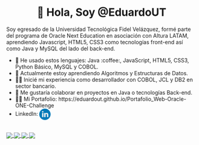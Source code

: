 <h1 align="center">👋 Hola, Soy @EduardoUT</h1>

Soy egresado de la Universidad Tecnológica Fidel Velázquez, formé parte del programa de Oracle Next Education en asociación con Altura LATAM, aprendiendo Javascript, HTML5, CSS3 como tecnologías front-end así como Java y MySQL del lado del back-end.
<ul>
  <li>👀 He usado estos lenguajes: Java :coffee:, JavaScript, HTML5, CSS3, Python Básico, MySQL y COBOL.</li>
  <li>🌱 Actualmente estoy aprendiendo Algoritmos y Estructuras de Datos.</li>
  <li> 🧑‍💼 Inicié mi experiencia como desarrollador con COBOL, JCL y DB2 en sector bancario.
  <li>💞️ Me gustaría colaborar en proyectos en Java o tecnologías Back-end.</li>
  <li>👨‍💼 Mi Portafolio: https://eduardout.github.io/Portafolio_Web-Oracle-ONE-Challenge</li>
  <li>
    LinkedIn:
    <a href="https://www.linkedin.com/in/eduardo-reyes-hern%C3%A1ndez-3040471aa/">
      <img alt="Eduardo LinkedIn" width="30px" align="center" src="https://raw.githubusercontent.com/EduardoUT/Portafolio_Web-Oracle-ONE-Challenge/refs/heads/master/assets/img/iconos/contacto/linkedin.png"/>
    </a>
  </li>
</ul><br>
<a href="">
  <img height=200 align="center" src="https://github-readme-stats.vercel.app/api?username=EduardoUT&theme=gradient&locale=es&rank_icon=github"/>
</a>
<a href="">
  <img height=200 align="center" width="auto" src="https://github-readme-stats.vercel.app/api/top-langs?username=EduardoUT&layout=normal&custom_title=Lenguajes%20usados:&card_width=410"/>
</a>

<a href="https://github.com/anuraghazra/github-readme-stats">
  <img height=200 align="center" src="https://github-readme-stats.vercel.app/api?username=anuraghazra" />
</a>
<a href="https://github.com/anuraghazra/convoychat">
  <img height=200 align="center" src="https://github-readme-stats.vercel.app/api/top-langs?username=anuraghazra&layout=compact&langs_count=8&card_width=320" />
</a>
<!---
EduardoUT/EduardoUT is a ✨ special ✨ repository because its `README.md` (this file) appears on your GitHub profile.
You can click the Preview link to take a look at your changes.
--->
